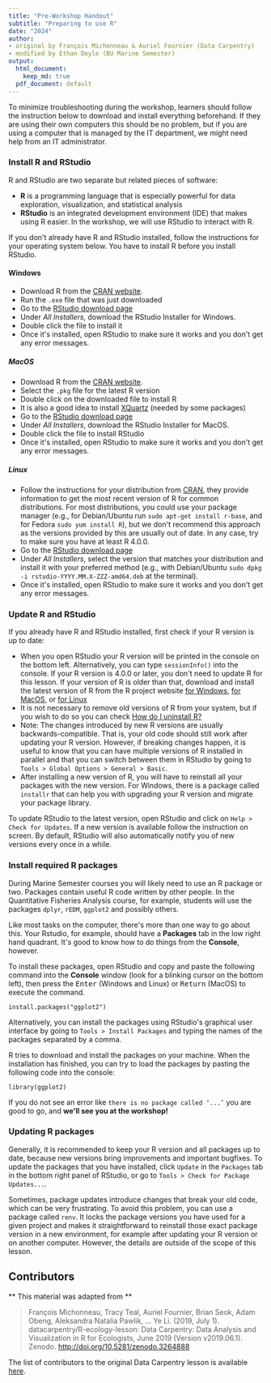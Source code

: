 ```yaml
---
title: "Pre-Workshop Handout"
subtitle: "Preparing to use R"
date: "2024"
author: 
- original by François Michonneau & Auriel Fournier (Data Carpentry)
- modified by Ethan Deyle (BU Marine Semester)
output:
  html_document:
    keep_md: true
  pdf_document: default
---
```


To minimize troubleshooting during the workshop, learners should follow the 
instruction below to download and install everything beforehand.
If they are using their own computers this should be no problem, 
but if you are using a computer that is managed by the IT department, 
we might need help from an IT administrator. 

### Install R and RStudio

R and RStudio are two separate but related pieces of software: 

* **R** is a programming language that is especially powerful for data 
  exploration, visualization, and statistical analysis
* **RStudio** is an integrated development environment (IDE) that makes using 
  R easier. In the workshop, we will use RStudio to interact with R.
  
If you don't already have R and RStudio installed, follow the instructions for 
your operating system below. You have to install R before you install RStudio. 

#### Windows

* Download R from the 
  [CRAN website](https://cran.r-project.org/bin/windows/base/release.htm).
* Run the `.exe` file that was just downloaded
* Go to the [RStudio download page](https://www.rstudio.com/products/rstudio/download/#download)
* Under *All Installers*, download the RStudio Installer for Windows.
* Double click the file to install it
* Once it's installed, open RStudio to make sure it works and you don't get any
  error messages.

##### MacOS

* Download R from
  the [CRAN website](https://cran.r-project.org/bin/macosx/).
* Select the `.pkg` file for the latest R version
* Double click on the downloaded file to install R
* It is also a good idea to install [XQuartz](https://www.xquartz.org/) (needed
  by some packages)
* Go to the [RStudio download page](https://www.rstudio.com/products/rstudio/download/#download)
* Under *All Installers*, download the RStudio Installer for MacOS.
* Double click the file to install RStudio
* Once it's installed, open RStudio to make sure it works and you don't get any
  error messages.

##### Linux

* Follow the instructions for your distribution
  from [CRAN](https://cloud.r-project.org/bin/linux), they provide information
  to get the most recent version of R for common distributions. For most
  distributions, you could use your package manager (e.g., for Debian/Ubuntu run
  `sudo apt-get install r-base`, and for Fedora `sudo yum install R`), but we
  don't recommend this approach as the versions provided by this are
  usually out of date. In any case, try to make sure you have at least R 4.0.0.
* Go to the
  [RStudio download page](https://www.rstudio.com/products/rstudio/download/#download)
* Under *All Installers*, select the version that matches your distribution and
  install it with your preferred method (e.g., with Debian/Ubuntu `sudo dpkg -i
  rstudio-YYYY.MM.X-ZZZ-amd64.deb` at the terminal).
* Once it's installed, open RStudio to make sure it works and you don't get any
  error messages.

### Update R and RStudio

If you already have R and RStudio installed, first check if your R version is
up to date:

* When you open RStudio your R version will be printed in the console on 
  the bottom left. Alternatively, you can type `sessionInfo()` into the console.
  If your R version is 4.0.0 or later, you don't need to update R for this 
  lesson. If your version of R is older than that, download and install the 
  latest version of R from the R project website
  [for Windows](https://cran.r-project.org/bin/windows/base/), 
  [for MacOS](https://cran.r-project.org/bin/macosx/),
  or [for Linux](https://cran.r-project.org/bin/linux/)
* It is not necessary to remove old versions of R from your system, 
  but if you wish to do so you can check
  [How do I uninstall R?](https://cran.r-project.org/bin/windows/base/rw-FAQ.html#How-do-I-UNinstall-R_003f) 
* Note: The changes introduced by new R versions are usually backwards-compatible. 
  That is, your old code should still work after updating your R version.
  However, if breaking changes happen, it is useful to know that you can have 
  multiple versions of R installed in parallel and that you can switch between 
  them in RStudio by going to `Tools > Global Options > General > Basic`.
* After installing a new version of R, you will have to reinstall all your packages
  with the new version. For Windows, there is a package called `installr` that can 
  help you with upgrading your R version and migrate your package library.
  
To update RStudio to the latest version, open RStudio and click on 
`Help > Check for Updates`. If a new version is available follow the 
instruction on screen. By default, RStudio will also automatically notify you 
of new versions every once in a while.

### Install required R packages

During Marine Semester courses you will likely need to use an R package or two. Packages contain useful 
R code written by other people. In the Quantitative Fisheries Analysis course, for example, students will use the packages 
`dplyr`, `rEDM`, `ggplot2` and possibly others.

Like most tasks on the computer, there's more than one way to go about this. Your Rstudio, for example, should have a __Packages__ tab in the low right hand quadrant. It's good to know how to do things from the __Console__, however.

To install these packages, open RStudio and copy and paste the following 
command into the __Console__ window (look for a blinking cursor on the bottom left),
then press the <kbd>Enter</kbd> (Windows and Linux) or <kbd>Return</kbd> (MacOS) 
to execute the command.

```{r eval=FALSE}
install.packages("ggplot2")
```

Alternatively, you can install the packages using RStudio's graphical user 
interface by going to `Tools > Install Packages` and typing the names of the 
packages separated by a comma.

R tries to download and install the packages on your machine.
When the installation has finished, you can try to load the
packages by pasting the following code into the console:

```{r eval=FALSE}
library(ggplot2)
```

If you do not see an error like `there is no package called ‘...’` you are good 
to go, and __we'll see you at the workshop!__



### Updating R packages

Generally, it is recommended to keep your R version and all packages
up to date, because new versions bring improvements and important bugfixes.
To update the packages that you have installed, click `Update` in the
`Packages` tab in the bottom right panel of RStudio, or go to
`Tools > Check for Package Updates...`. 

Sometimes, package updates introduce changes that break your old code, 
which can be very frustrating. To avoid this problem, you can use a package 
called `renv`. It locks the package versions you have used for a given project 
and makes it straightforward to reinstall those exact package version in a 
new environment, for example after updating your R version or on another 
computer. However, the details are outside of the scope of this lesson.

## Contributors

** This material was adapted from **

> François Michonneau, Tracy Teal, Auriel Fournier, Brian Seok, Adam Obeng, Aleksandra Natalia Pawlik, … Ye Li. (2019, July 1). datacarpentry/R-ecology-lesson: Data Carpentry: Data Analysis and Visualization in R for Ecologists, June 2019 (Version v2019.06.1). Zenodo. http://doi.org/10.5281/zenodo.3264888

The list of contributors to the original Data Carpentry lesson is available [here](https://datacarpentry.org/R-ecology-lesson/CITATION).
